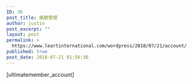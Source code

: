 ```yaml
---
ID: 36
post_title: 帳號管理
author: justin
post_excerpt: ""
layout: post
permalink: >
  https://www.leartinternational.com/wordpress/2018/07/21/account/
published: true
post_date: 2018-07-21 01:56:36
---
```

[ultimatemember_account]